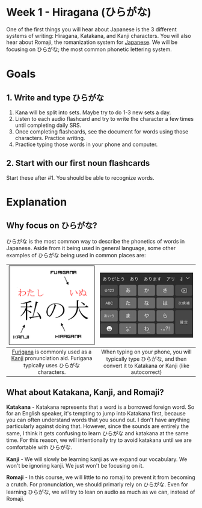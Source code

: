 # Week 1 - Hiragana (ひらがな)

One of the first things you will hear about Japanese is the 3 different systems of writing: Hiragana, Katakana, and Kanji characters. You will also hear about Romaji, the romanization system for [Japanese](https://en.wikipedia.org/wiki/Romanization_of_Japanese). We will be focusing on ひらがな; the most common phonetic lettering system.

# Goals

## 1. Write and type ひらがな

1. Kana will be split into sets. Maybe try to do 1-3 new sets a day.
2. Listen to each audio flashcard and try to write the character a few times until completing daily SRS.
3. Once completing flashcards, see the document for words using those characters. Practice writing.
4. Practice typing those words in your phone and computer.

## 2. Start with our first noun flashcards

Start these after #1. You should be able to recognize words.

# Explanation

## Why focus on ひらがな?

ひらがな is the most common way to describe the phonetics of words in Japanese. Aside from it being used in general language, some other examples of ひらがな being used in common places are:

<div align="center">

|                                                                   ![furigana](./assets/hiragana-kanji-furigana.png)                                                                   |                                       ![keyboard](./assets/japanese-keyboard.png)                                        |
| :-----------------------------------------------------------------------------------------------------------------------------------------------------------------------------------: | :----------------------------------------------------------------------------------------------------------------------: |
| [Furigana](https://en.wikipedia.org/wiki/Furigana) is commonly used as a [Kanji](https://en.wikipedia.org/wiki/Kanji) pronunciation aid. Furigana typically uses ひらがな characters. | When typing on your phone, you will typically type ひらがな, and then convert it to Katakana or Kanji (like autocorrect) |

</div>

## What about Katakana, Kanji, and Romaji?

**Katakana** - Katakana represents that a word is a borrowed foreign word. So for an English speaker, it's tempting to jump into Katakana first, because you can often understand words that you sound out. I don't have anything particularly against doing that. However, since the sounds are entirely the same, I think it gets confusing to learn ひらがな and katakana at the same time. For this reason, we will intentionally try to avoid katakana until we are comfortable with ひらがな.

**Kanji** - We will slowly be learning kanji as we expand our vocabulary. We won't be ignoring kanji. We just won't be focusing on it.

**Romaji** - In this course, we will little to no romaji to prevent it from becoming a crutch. For pronunciation, we should primarly rely on ひらがな. Even for learning ひらがな, we will try to lean on audio as much as we can, instead of Romaji.
